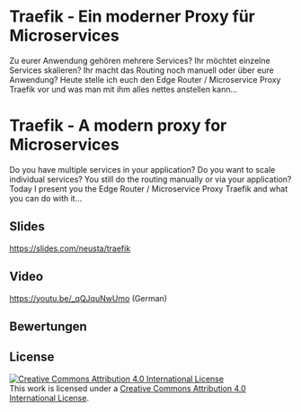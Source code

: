 # Traefik - Ein moderner Proxy für Microservices

Zu eurer Anwendung gehören mehrere Services? Ihr möchtet einzelne Services skalieren? Ihr macht das Routing noch manuell oder über eure Anwendung? Heute stelle ich euch den Edge Router / Microservice Proxy Traefik vor und was man mit ihm alles nettes anstellen kann...

# Traefik - A modern proxy for Microservices

Do you have multiple services in your application? Do you want to scale individual services? You still do the routing manually or via your application? Today I present you the Edge Router / Microservice Proxy Traefik and what you can do with it...

## Slides

<https://slides.com/neusta/traefik>

## Video

<https://youtu.be/_qQJquNwUmo> (German)

## Bewertungen

## License

[![Creative Commons Attribution 4.0 International License](https://i.creativecommons.org/l/by/4.0/88x31.png "Creative Commons Attribution 4.0 International License")](http://creativecommons.org/licenses/by/4.0/)    
This work is licensed under a [Creative Commons Attribution 4.0 International License](http://creativecommons.org/licenses/by/4.0/).

